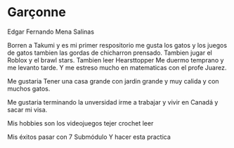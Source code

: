 # Garçonne
Edgar Fernando Mena Salinas 

Borren a Takumi y es mi primer respositorio
me gusta los gatos y los juegos de gatos tambien las gordas de chicharron prensado.
Tambien jugar el Roblox y el brawl stars.
Tambien leer Hearsttopper 
Me duermo temprano y me levanto tarde.
Y me estreso mucho en matematicas con el profe Juarez.

Me gustaria Tener una casa grande con jardin grande y muy calida y con muchos gatos.

Me gustaria terminando la unversidad irme a trabajar y vivir en Canadá y sacar mi visa.

Mis hobbies son 
los videojuegos 
tejer crochet 
leer 

Mis éxitos pasar con 7 Submódulo
Y hacer esta practica 

